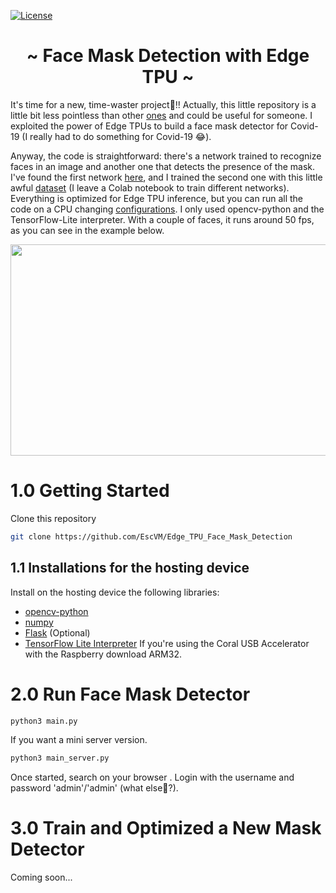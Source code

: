 [![License](https://img.shields.io/badge/License-Apache%202.0-blue.svg)](https://opensource.org/licenses/Apache-2.0)

<h1 align="center"> ~ Face Mask Detection with Edge TPU ~ </h1>

It's time for a new, time-waster project🥳!! Actually, this little repository is a little bit less pointless than other [ones](https://github.com/EscVM/RPS_with_Edge_TPU) and could be useful for someone. 
I exploited the power of Edge TPUs to build a face mask detector for Covid-19 (I really had to do something for Covid-19 😂).

Anyway, the code is straightforward: there's a network trained to recognize faces in an image and another one that detects the presence of the mask. I've found the first network [here](https://coral.ai/models/), and I trained the second one with this little awful [dataset](https://drive.google.com/drive/folders/1XDte2DL2Mf_hw4NsmGst7QtYoU7sMBVG) (I leave a Colab notebook to train different networks). Everything is optimized for Edge TPU inference, but you can run all the code on a CPU changing [configurations](https://github.com/EscVM/Edge_TPU_Face_Mask_Detection/blob/main/config.json). I only used opencv-python and the TensorFlow-Lite interpreter. With a couple of faces, it runs around 50 fps, as you can see in the example below.

<p align="center">
  <img width="600" height="338" src="media/demo.gif">
</p>

# 1.0 Getting Started
Clone this repository

   ```bash
   git clone https://github.com/EscVM/Edge_TPU_Face_Mask_Detection
   ```
## 1.1 Installations for the hosting device

Install on the hosting device the following libraries:

- [opencv-python](https://pypi.org/project/opencv-python/)
- [numpy](https://pypi.org/project/numpy/)
- [Flask](https://pypi.org/project/Flask/) (Optional)
- [TensorFlow Lite Interpreter](https://www.tensorflow.org/lite/guide/python) If you're using the Coral USB Accelerator with the Raspberry download ARM32.     

# 2.0 Run Face Mask Detector

   ```bash
   python3 main.py
   ```
   
If you want a mini server version.

   ```bash
   python3 main_server.py
   ```

Once started, search on your browser [](localhost:8080). Login with the username and password 'admin'/'admin' (what else👀?).


# 3.0 Train and Optimized a New Mask Detector

Coming soon...
